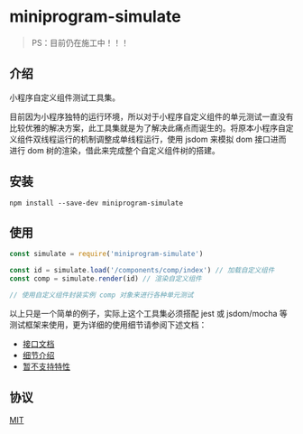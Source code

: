 # miniprogram-simulate

> PS：目前仍在施工中！！！

## 介绍

小程序自定义组件测试工具集。

目前因为小程序独特的运行环境，所以对于小程序自定义组件的单元测试一直没有比较优雅的解决方案，此工具集就是为了解决此痛点而诞生的。将原本小程序自定义组件双线程运行的机制调整成单线程运行，使用 jsdom 来模拟 dom 接口进而进行 dom 树的渲染，借此来完成整个自定义组件树的搭建。

## 安装

```
npm install --save-dev miniprogram-simulate
```

## 使用

```js
const simulate = require('miniprogram-simulate')

const id = simulate.load('/components/comp/index') // 加载自定义组件
const comp = simulate.render(id) // 渲染自定义组件

// 使用自定义组件封装实例 comp 对象来进行各种单元测试
```

以上只是一个简单的例子，实际上这个工具集必须搭配 jest 或 jsdom/mocha 等测试框架来使用，更为详细的使用细节请参阅下述文档：

* [接口文档](./docs/api.md)
* [细节介绍](./docs/detail.md)
* [暂不支持特性](./docs/todo.md)

## 协议

[MIT](./LICENSE)
